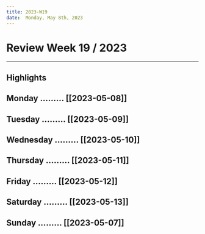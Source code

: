 ```yaml
---
title: 2023-W19
date:  Monday, May 8th, 2023
---
```


# Review Week 19 / 2023

---

## Highlights

## Monday     .........  [[2023-05-08]]
## Tuesday    .........  [[2023-05-09]]
## Wednesday  .........  [[2023-05-10]]
## Thursday   .........  [[2023-05-11]]
## Friday     .........  [[2023-05-12]]
## Saturday   .........  [[2023-05-13]]
## Sunday     .........  [[2023-05-07]]
